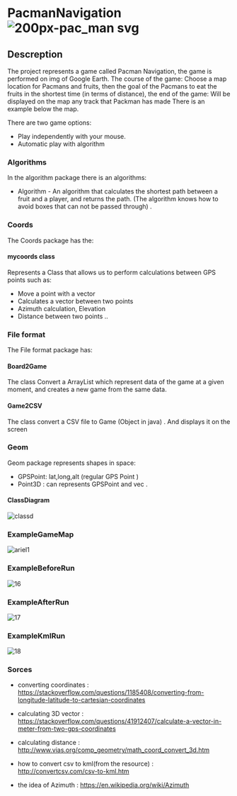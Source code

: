 # PacmanNavigation![200px-pac_man svg](https://user-images.githubusercontent.com/44754325/49365224-e9cd5f00-f6ee-11e8-8a7b-4521bce0280f.png)

## Descreption

The project represents a game called Pacman Navigation, the game is performed on img of Google Earth. The course of the game: Choose a map location for Pacmans and fruits, then the goal of the Pacmans to eat the fruits in the shortest time (in terms of distance), the end of the game:
Will be displayed on the map any track that Packman has made
There is an example below the map.

There are two game options:
- Play independently with your mouse.
- Automatic play with algorithm

### Algorithms 
In the algorithm package there is an algorithms:
- Algorithm - An algorithm that calculates the shortest path between a fruit and a player, and returns the path.
(The algorithm knows how to avoid boxes that can not be passed through) .

### Coords 
The Coords package has the:
 #### mycoords class
  Represents a Class that allows us to perform calculations between GPS points such as:
  - Move a point with a vector
  - Calculates a vector between two points
  - Azimuth calculation, Elevation
  - Distance between two points
  ..
 
### File format 
The File format package has:
#### Board2Game
The class Convert a ArrayList<String> which represent data of the game at a given moment, and creates a new game from the same data.
 
#### Game2CSV
The class convert a CSV file to Game (Object in java) . 
And displays it on the screen



### Geom 
Geom package represents shapes in space:
- GPSPoint: lat,long,alt (regular GPS Point ) 
- Point3D : can represents GPSPoint and vec .


 #### ClassDiagram
![classd](https://user-images.githubusercontent.com/44754325/50738259-8d23ff00-11da-11e9-9f86-abfeec50958b.png)
 
 
### ExampleGameMap
![ariel1](https://user-images.githubusercontent.com/44754325/49361557-0b294d80-f6e5-11e8-90f0-a871b2571359.png)
### ExampleBeforeRun
![16](https://user-images.githubusercontent.com/44754325/50387581-72488980-0708-11e9-914f-c0835c6df1be.png)
### ExampleAfterRun
![17](https://user-images.githubusercontent.com/44754325/50387584-842a2c80-0708-11e9-95c0-a5d6c0b590b1.png)
### ExampleKmlRun
![18](https://user-images.githubusercontent.com/44754325/50387587-9ad08380-0708-11e9-8cb0-2c1ea3cc6bb4.png)
### Sorces

 - converting coordinates : https://stackoverflow.com/questions/1185408/converting-from-longitude-latitude-to-cartesian-coordinates  

- calculating 3D vector : https://stackoverflow.com/questions/41912407/calculate-a-vector-in-meter-from-two-gps-coordinates 

 - calculating distance : http://www.vias.org/comp_geometry/math_coord_convert_3d.htm

- how to convert csv to kml(from the resource) : http://convertcsv.com/csv-to-kml.htm 

- the idea of Azimuth : https://en.wikipedia.org/wiki/Azimuth 

